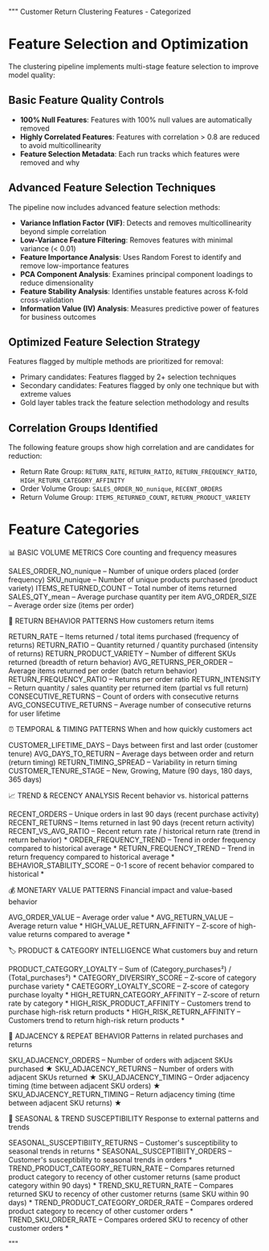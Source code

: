 """
Customer Return Clustering Features - Categorized

# Feature Selection and Optimization

The clustering pipeline implements multi-stage feature selection to improve model quality:

## Basic Feature Quality Controls
- **100% Null Features**: Features with 100% null values are automatically removed
- **Highly Correlated Features**: Features with correlation > 0.8 are reduced to avoid multicollinearity
- **Feature Selection Metadata**: Each run tracks which features were removed and why

## Advanced Feature Selection Techniques
The pipeline now includes advanced feature selection methods:
- **Variance Inflation Factor (VIF)**: Detects and removes multicollinearity beyond simple correlation
- **Low-Variance Feature Filtering**: Removes features with minimal variance (< 0.01)
- **Feature Importance Analysis**: Uses Random Forest to identify and remove low-importance features
- **PCA Component Analysis**: Examines principal component loadings to reduce dimensionality
- **Feature Stability Analysis**: Identifies unstable features across K-fold cross-validation
- **Information Value (IV) Analysis**: Measures predictive power of features for business outcomes

## Optimized Feature Selection Strategy
Features flagged by multiple methods are prioritized for removal:
- Primary candidates: Features flagged by 2+ selection techniques
- Secondary candidates: Features flagged by only one technique but with extreme values
- Gold layer tables track the feature selection methodology and results

## Correlation Groups Identified
The following feature groups show high correlation and are candidates for reduction:
- Return Rate Group: `RETURN_RATE`, `RETURN_RATIO`, `RETURN_FREQUENCY_RATIO`, `HIGH_RETURN_CATEGORY_AFFINITY`
- Order Volume Group: `SALES_ORDER_NO_nunique`, `RECENT_ORDERS`
- Return Volume Group: `ITEMS_RETURNED_COUNT`, `RETURN_PRODUCT_VARIETY`

# Feature Categories

📊 BASIC VOLUME METRICS
Core counting and frequency measures

SALES_ORDER_NO_nunique – Number of unique orders placed (order frequency)
SKU_nunique – Number of unique products purchased (product variety)
ITEMS_RETURNED_COUNT – Total number of items returned
SALES_QTY_mean – Average purchase quantity per item
AVG_ORDER_SIZE – Average order size (items per order)

🔄 RETURN BEHAVIOR PATTERNS
How customers return items

RETURN_RATE – Items returned / total items purchased (frequency of returns)
RETURN_RATIO – Quantity returned / quantity purchased (intensity of returns)
RETURN_PRODUCT_VARIETY – Number of different SKUs returned (breadth of return behavior)
AVG_RETURNS_PER_ORDER – Average items returned per order (batch return behavior)
RETURN_FREQUENCY_RATIO – Returns per order ratio
RETURN_INTENSITY – Return quantity / sales quantity per returned item (partial vs full return)
CONSECUTIVE_RETURNS – Count of orders with consecutive returns
AVG_CONSECUTIVE_RETURNS – Average number of consecutive returns for user lifetime

⏰ TEMPORAL & TIMING PATTERNS
When and how quickly customers act

CUSTOMER_LIFETIME_DAYS – Days between first and last order (customer tenure)
AVG_DAYS_TO_RETURN – Average days between order and return (return timing)
RETURN_TIMING_SPREAD – Variability in return timing
CUSTOMER_TENURE_STAGE – New, Growing, Mature (90 days, 180 days, 365 days)

📈 TREND & RECENCY ANALYSIS
Recent behavior vs. historical patterns

RECENT_ORDERS – Unique orders in last 90 days (recent purchase activity)
RECENT_RETURNS – Items returned in last 90 days (recent return activity)
RECENT_VS_AVG_RATIO – Recent return rate / historical return rate (trend in return behavior) *
ORDER_FREQUENCY_TREND – Trend in order frequency compared to historical average *
RETURN_FREQUENCY_TREND – Trend in return frequency compared to historical average *
BEHAVIOR_STABILITY_SCORE – 0-1 score of recent behavior compared to historical *

💰 MONETARY VALUE PATTERNS
Financial impact and value-based behavior

AVG_ORDER_VALUE – Average order value *
AVG_RETURN_VALUE – Average return value *
HIGH_VALUE_RETURN_AFFINITY – Z-score of high-value returns compared to average *

🏷️ PRODUCT & CATEGORY INTELLIGENCE
What customers buy and return

PRODUCT_CATEGORY_LOYALTY – Sum of (Category_purchases²) / (Total_purchases²) *
CATEGORY_DIVERSIRY_SCORE – Z-score of category purchase variety *
CAETEGORY_LOYALTY_SCORE – Z-score of category purchase loyalty *
HIGH_RETURN_CATEGORY_AFFINITY – Z-score of return rate by category *
HIGH_RISK_PRODUCT_AFFINITY – Customers trend to purchase high-risk return products *
HIGH_RISK_RETURN_AFFINITY – Customers trend to return high-risk return products *

🔗 ADJACENCY & REPEAT BEHAVIOR
Patterns in related purchases and returns

SKU_ADJACENCY_ORDERS – Number of orders with adjacent SKUs purchased ★
SKU_ADJACENCY_RETURNS – Number of orders with adjacent SKUs returned ★
SKU_ADJACENCY_TIMING – Order adjacency timing (time between adjacent SKU orders) ★
SKU_ADJACENCY_RETURN_TIMING – Return adjacency timing (time between adjacent SKU returns) ★

🌊 SEASONAL & TREND SUSCEPTIBILITY
Response to external patterns and trends

SEASONAL_SUSCEPTIBIITY_RETURNS – Customer's susceptibility to seasonal trends in returns *
SEASONAL_SUSCEPTIBIITY_ORDERS – Customer's susceptibility to seasonal trends in orders *
TREND_PRODUCT_CATEGORY_RETURN_RATE – Compares returned product category to recency of 
        other customer returns (same product category within 90 days) *
TREND_SKU_RETURN_RATE – Compares returned SKU to recency of other customer returns 
        (same SKU within 90 days) *
TREND_PRODUCT_CATEGORY_ORDER_RATE – Compares ordered product category to recency of 
        other customer orders *
TREND_SKU_ORDER_RATE – Compares ordered SKU to recency of other customer orders *

"""


